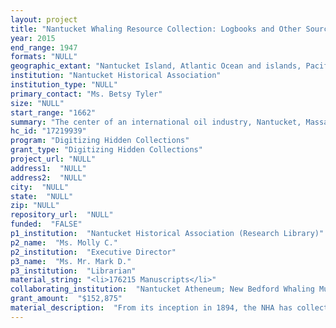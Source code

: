 ```yaml
--- 
layout: project 
title: "Nantucket Whaling Resource Collection: Logbooks and Other Sources from the Nantucket Historical Association, Nantucket Atheneum, and New Bedford Whaling Museum."
year: 2015
end_range: 1947
formats: "NULL"
geographic_extant: "Nantucket Island, Atlantic Ocean and islands, Pacific Ocean and islands, Indian Ocean, South America, Japan, China, Kamchatka Peninsula, Artic Ocean, Australia, New Zealand, Antarctica"
institution: "Nantucket Historical Association"
institution_type: "NULL"
primary_contact: "Ms. Betsy Tyler"
size: "NULL"
start_range: "1662"
summary: "The center of an international oil industry, Nantucket, Massachusetts, sent ships around the globe in pursuit of whales whose oil lit houses, streets, and lighthouses of America and Europe, and lubricated the machines of the industrial revolution. The NHA will digitize original manuscript resources for the study of Nantucket Whaling, 1750-1870: logbooks recording more than 800 whaling voyages; account books of individuals and businesses associated with whaling; ships' papers; business records of oil merchants Charles and Henry Coffin; and the journals of island historian Obed Macy. Partnering with the NHA, New Bedford Whaling Museum (NBWM) and Nantucket Atheneum (NA) will digitize Nantucket-based logbooks, account books, and relevant manuscript collections in an effort to create a focused digital resource for one of the world's primary whaling centers. Digital content will be created by Internet Archive and NBWM, hosted by Internet Archive, and linked to the database records of participating institutions."
hc_id: "17219939"
program: "Digitizing Hidden Collections"
grant_type: "Digitizing Hidden Collections"
project_url: "NULL"
address1:  "NULL"
address2:  "NULL"
city:  "NULL"
state:  "NULL"
zip: "NULL"
repository_url:  "NULL"
funded:  "FALSE"
p1_institution:  "Nantucket Historical Association (Research Library)"
p2_name:  "Ms. Molly C."
p2_institution:  "Executive Director"
p3_name:  "Ms. Mr. Mark D."
p3_institution:  "Librarian"
material_string: "<li>176215 Manuscripts</li>"
collaborating_institution:  "Nantucket Atheneum; New Bedford Whaling Museum; Nantucket Atheneum"
grant_amount:  "$152,875"
material_description:  "From its inception in 1894, the NHA has collected primary source material related to the history of the island. The first whaling logbooks were donated to the organization in 1894; many came from descendants of mariners. The Account Book collection and Ships' Papers evolved similarly. These collections complement logbooks with the onshore records of the industry, documenting in detail pre-voyage outfitting, post-voyage accounting, and the daily life of a maritime community. The Business Papers of Charles G. Coffin & Henry Coffin, 1829-1862; and the Coffin Family Papers: Charles G. Coffin and Henry Coffin Business Papers/Carlisle Collection, 1768-1890; were given to the NHA by Henry C. and Miles Carlisle, direct descendants of Henry Coffin (1807-1899), who with his brother, Charles G. (1801-1882,) inherited their father's lucrative whale oil and candle-making business. Their papers include receipts, documents, and correspondence related to their ships and business. The journals of Obed Macy, covering the period 1799-1844, were gifted to the NHA by Macy descendants. The Nantucket Atheneum's small but choice collection of logbooks have been a part of that institution's holdings for over a hundred years. The NBWM logbook and journal collection contains significant materials of direct relevance to this project. In fact, overlap exists in several institutions' holdings and this project provides an important step toward consolidating that overlap. NBWM will digitize 76 bound volumes containing 88 discrete logs documenting whaling voyages that shipped from Nantucket during the years 1769-1870. In addition to logbooks and journals, NBWM also holds 15 account books documenting the business dealings of Nantucket whaling merchants and set for digitization as part of this grant, as well as the Rotch Family Papers (Mss 2), encompassing financial records, ship's papers, and legal documents relating to a family of prominent 18th and 19th century whaling merchants with strong ties to Nantucket."
---
```

